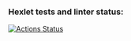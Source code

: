 ### Hexlet tests and linter status:
[![Actions Status](https://github.com/nightlord189/devops-for-programmers-project-lvl2/workflows/hexlet-check/badge.svg)](https://github.com/nightlord189/devops-for-programmers-project-lvl2/actions)